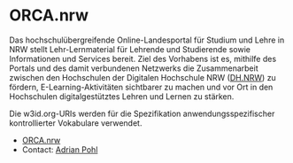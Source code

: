 # ORCA.nrw

Das hochschulübergreifende Online-Landesportal für Studium und Lehre in NRW stellt Lehr-Lernmaterial für Lehrende und Studierende sowie Informationen und Services bereit. Ziel des Vorhabens ist es, mithilfe des Portals und des damit verbundenen Netzwerks die Zusammenarbeit zwischen den Hochschulen der Digitalen Hochschule NRW ([DH.NRW](https://www.dh.nrw/)) zu fördern, E-Learning-Aktivitäten sichtbarer zu machen und vor Ort in den Hochschulen digitalgestütztes Lehren und Lernen zu stärken.

Die w3id.org-URIs werden für die Spezifikation anwendungsspezifischer kontrollierter Vokabulare verwendet.

* [ORCA.nrw](https://orca.nrw/)
* Contact: [Adrian Pohl](https://lobid.org/team/ap#!)
